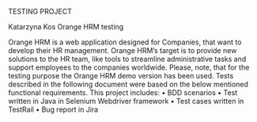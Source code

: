 TESTING PROJECT

Katarzyna Kos
Orange HRM testing 

Orange HRM is a web application designed for Companies, that want to develop their HR management. Orange HRM’s target is to  provide new solutions to the HR team, like tools to streamline administrative tasks and support employees to the companies worldwide. 
Please, note, that for the testing purpose the Orange HRM demo version has been used. 
Tests described in the following document were based on the below mentioned functional requirements.
This project includes:
•	BDD scenarios
•	Test written in Java in Selenium Webdriver framework 
•	Test cases written in TestRail
•	Bug report in Jira
